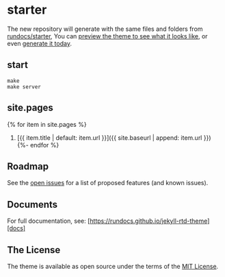 # starter
The new repository will generate with the same files and folders from [rundocs/starter][repo], You can [preview the theme to see what it looks like][preview], or even [generate it today][generate].

## start
```
make
make server
```

## site.pages
{% for item in site.pages %}
1. [{{ item.title | default: item.url }}]({{ site.baseurl | append: item.url }})
{%- endfor %}

## Roadmap
See the [open issues][issues] for a list of proposed features (and known issues).

## Documents
For full documentation, see: [https://rundocs.github.io/jekyll-rtd-theme][docs]

## The License
The theme is available as open source under the terms of the [MIT License][license].


[repo]: https://github.com/rundocs/starter/
[preview]: https://rundocs.github.io/starter/
[generate]: https://github.com/rundocs/starter/generate
[docs]: https://rundocs.github.io/jekyll-rtd-theme
[issues]: https://github.com/rundocs/jekyll-rtd-theme/issues
[license]: https://github.com/rundocs/jekyll-rtd-theme/blob/master/LICENSE
